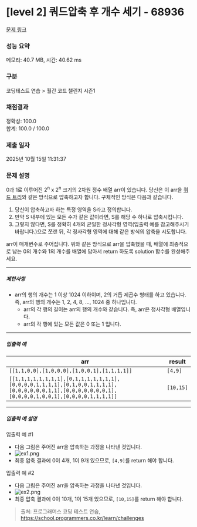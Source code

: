 # [level 2] 쿼드압축 후 개수 세기 - 68936 

[문제 링크](https://school.programmers.co.kr/learn/courses/30/lessons/68936) 

### 성능 요약

메모리: 40.7 MB, 시간: 40.62 ms

### 구분

코딩테스트 연습 > 월간 코드 챌린지 시즌1

### 채점결과

정확성: 100.0<br/>합계: 100.0 / 100.0

### 제출 일자

2025년 10월 15일 11:31:37

### 문제 설명

<p>0과 1로 이루어진 2<sup>n</sup> x 2<sup>n</sup> 크기의 2차원 정수 배열 arr이 있습니다. 당신은 이 arr을 <a href="https://en.wikipedia.org/wiki/Quadtree" target="_blank" rel="noopener">쿼드 트리</a>와 같은 방식으로 압축하고자 합니다. 구체적인 방식은 다음과 같습니다.</p>

<ol>
<li>당신이 압축하고자 하는 특정 영역을 S라고 정의합니다.</li>
<li>만약 S 내부에 있는 모든 수가 같은 값이라면, S를 해당 수 하나로 압축시킵니다.</li>
<li>그렇지 않다면, S를 정확히 4개의 균일한 정사각형 영역(입출력 예를 참고해주시기 바랍니다.)으로 쪼갠 뒤, 각 정사각형 영역에 대해 같은 방식의 압축을 시도합니다.</li>
</ol>

<p>arr이 매개변수로 주어집니다. 위와 같은 방식으로 arr을 압축했을 때, 배열에 최종적으로 남는 0의 개수와 1의 개수를 배열에 담아서 return 하도록 solution 함수를 완성해주세요.</p>

<hr>

<h5>제한사항</h5>

<ul>
<li>arr의 행의 개수는 1 이상 1024 이하이며, 2의 거듭 제곱수 형태를 하고 있습니다. 즉, arr의 행의 개수는 1, 2, 4, 8, ..., 1024 중 하나입니다.

<ul>
<li>arr의 각 행의 길이는 arr의 행의 개수와 같습니다. 즉, arr은 정사각형 배열입니다.</li>
<li>arr의 각 행에 있는 모든 값은 0 또는 1 입니다.</li>
</ul></li>
</ul>

<hr>

<h5>입출력 예</h5>
<table class="table">
        <thead><tr>
<th>arr</th>
<th>result</th>
</tr>
</thead>
        <tbody><tr>
<td><code>[[1,1,0,0],[1,0,0,0],[1,0,0,1],[1,1,1,1]]</code></td>
<td><code>[4,9]</code></td>
</tr>
<tr>
<td><code>[[1,1,1,1,1,1,1,1],[0,1,1,1,1,1,1,1],[0,0,0,0,1,1,1,1],[0,1,0,0,1,1,1,1],[0,0,0,0,0,0,1,1],[0,0,0,0,0,0,0,1],[0,0,0,0,1,0,0,1],[0,0,0,0,1,1,1,1]]</code></td>
<td><code>[10,15]</code></td>
</tr>
</tbody>
      </table>
<hr>

<h5>입출력 예 설명</h5>

<p>입출력 예 #1</p>

<ul>
<li>다음 그림은 주어진 arr을 압축하는 과정을 나타낸 것입니다.</li>
<li><img src="https://grepp-programmers.s3.ap-northeast-2.amazonaws.com/files/production/d6900862-8be4-4610-aaef-bc8efd5650cf/ex1.png" title="" alt="ex1.png"></li>
<li>최종 압축 결과에 0이 4개, 1이 9개 있으므로, <code>[4,9]</code>를 return 해야 합니다.</li>
</ul>

<p>입출력 예 #2</p>

<ul>
<li>다음 그림은 주어진 arr을 압축하는 과정을 나타낸 것입니다.</li>
<li><img src="https://grepp-programmers.s3.ap-northeast-2.amazonaws.com/files/production/952a05b7-5157-4211-82d9-02845c187e13/ex2.png" title="" alt="ex2.png"></li>
<li>최종 압축 결과에 0이 10개, 1이 15개 있으므로, <code>[10,15]</code>를 return 해야 합니다.</li>
</ul>


> 출처: 프로그래머스 코딩 테스트 연습, https://school.programmers.co.kr/learn/challenges